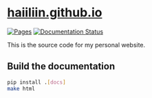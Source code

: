 # [haiiliin.github.io](https://haiiliin.com)

[![Pages](https://github.com/haiiliin/haiiliin.github.io/actions/workflows/pages.yml/badge.svg)](https://github.com/haiiliin/haiiliin.github.io/actions/workflows/pages.yml)
[![Documentation Status](https://readthedocs.org/projects/haiiliin-github-io/badge/?version=latest)](https://readthedocs.org/projects/haiiliin-github-io/)

This is the source code for my personal website.

## Build the documentation

```sh
pip install .[docs]
make html
```
